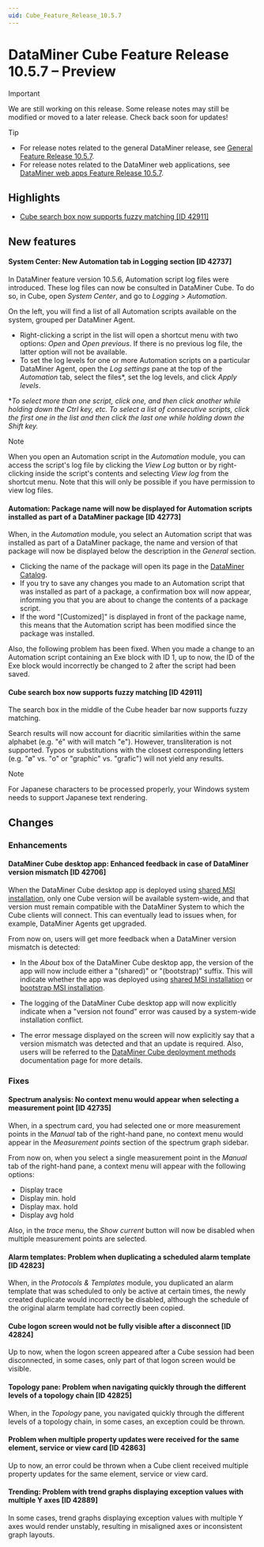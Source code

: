 ```yaml
---
uid: Cube_Feature_Release_10.5.7
---
```


# DataMiner Cube Feature Release 10.5.7 – Preview

> [!IMPORTANT]
> We are still working on this release. Some release notes may still be modified or moved to a later release. Check back soon for updates!

> [!TIP]
>
> - For release notes related to the general DataMiner release, see [General Feature Release 10.5.7](xref:General_Feature_Release_10.5.7).
> - For release notes related to the DataMiner web applications, see [DataMiner web apps Feature Release 10.5.7](xref:Web_apps_Feature_Release_10.5.7).

## Highlights

- [Cube search box now supports fuzzy matching [ID 42911]](#cube-search-box-now-supports-fuzzy-matching-id-42911)

## New features

#### System Center: New Automation tab in Logging section [ID 42737]

<!-- MR 10.4.0 [CU16] / 10.5.0 [CU4] - FR 10.5.7 -->

In DataMiner feature version 10.5.6, Automation script log files were introduced. These log files can now be consulted in DataMiner Cube. To do so, in Cube, open *System Center*, and go to *Logging > Automation*.

On the left, you will find a list of all Automation scripts available on the system, grouped per DataMiner Agent.

- Right-clicking a script in the list will open a shortcut menu with two options: *Open* and *Open previous*. If there is no previous log file, the latter option will not be available.
- To set the log levels for one or more Automation scripts on a particular DataMiner Agent, open the *Log settings* pane at the top of the *Automation* tab, select the files\*, set the log levels, and click *Apply levels*.

\**To select more than one script, click one, and then click another while holding down the Ctrl key, etc. To select a list of consecutive scripts, click the first one in the list and then click the last one while holding down the Shift key.*

> [!NOTE]
> When you open an Automation script in the *Automation* module, you can access the script's log file by clicking the *View Log* button or by right-clicking inside the script's contents and selecting *View log* from the shortcut menu. Note that this will only be possible if you have permission to view log files.

#### Automation: Package name will now be displayed for Automation scripts installed as part of a DataMiner package [ID 42773]

<!-- MR 10.4.0 [CU16] / 10.5.0 [CU4] - FR 10.5.7 -->

When, in the *Automation* module, you select an Automation script that was installed as part of a DataMiner package, the name and version of that package will now be displayed below the description in the *General* section.

- Clicking the name of the package will open its page in the [DataMiner Catalog](https://catalog.dataminer.services/).
- If you try to save any changes you made to an Automation script that was installed as part of a package, a confirmation box will now appear, informing you that you are about to change the contents of a package script.
- If the word "[Customized]" is displayed in front of the package name, this means that the Automation script has been modified since the package was installed.

Also, the following problem has been fixed. When you made a change to an Automation script containing an Exe block with ID 1, up to now, the ID of the Exe block would incorrectly be changed to 2 after the script had been saved.

#### Cube search box now supports fuzzy matching [ID 42911]

<!-- MR 10.4.0 [CU16] / 10.5.0 [CU4] - FR 10.5.7 -->

The search box in the middle of the Cube header bar now supports fuzzy matching.

Search results will now account for diacritic similarities within the same alphabet (e.g. "é" with will match "e"). However, transliteration is not supported. Typos or substitutions with the closest corresponding letters (e.g. "ø" vs. "o" or "graphic" vs. "grafic") will not yield any results.

> [!NOTE]
> For Japanese characters to be processed properly, your Windows system needs to support Japanese text rendering.

## Changes

### Enhancements

#### DataMiner Cube desktop app: Enhanced feedback in case of DataMiner version mismatch [ID 42706]

<!-- MR 10.4.0 [CU16] / 10.5.0 [CU4] - FR 10.5.7 -->

When the DataMiner Cube desktop app is deployed using [shared MSI installation](xref:DataMiner_Cube_deployment_methods#shared-msi-installation), only one Cube version will be available system-wide, and that version must remain compatible with the DataMiner System to which the Cube clients will connect. This can eventually lead to issues when, for example, DataMiner Agents get upgraded.

From now on, users will get more feedback when a DataMiner version mismatch is detected:

- In the *About* box of the DataMiner Cube desktop app, the version of the app will now include either a "(shared)" or "(bootstrap)" suffix. This will indicate whether the app was deployed using [shared MSI installation](xref:DataMiner_Cube_deployment_methods#shared-msi-installation) or [bootstrap MSI installation](xref:DataMiner_Cube_deployment_methods#bootstrap-msi-installation).

- The logging of the DataMiner Cube desktop app will now explicitly indicate when a "version not found" error was caused by a system-wide installation conflict.

- The error message displayed on the screen will now explicitly say that a version mismatch was detected and that an update is required. Also, users will be referred to the [DataMiner Cube deployment methods](xref:DataMiner_Cube_deployment_methods) documentation page for more details.

### Fixes

#### Spectrum analysis: No context menu would appear when selecting a measurement point [ID 42735]

<!-- MR 10.4.0 [CU16] / 10.5.0 [CU4] - FR 10.5.7 -->

When, in a spectrum card, you had selected one or more measurement points in the *Manual* tab of the right-hand pane, no context menu would appear in the *Measurement points* section of the spectrum graph sidebar.

From now on, when you select a single measurement point in the *Manual* tab of the right-hand pane, a context menu will appear with the following options:

- Display trace
- Display min. hold
- Display max. hold
- Display avg hold

Also, in the *trace* menu, the *Show current* button will now be disabled when multiple measurement points are selected.

#### Alarm templates: Problem when duplicating a scheduled alarm template [ID 42823]

<!-- MR 10.4.0 [CU16] / 10.5.0 [CU4] - FR 10.5.7 -->

When, in the *Protocols & Templates* module, you duplicated an alarm template that was scheduled to only be active at certain times, the newly created duplicate would incorrectly be disabled, although the schedule of the original alarm template had correctly been copied.

#### Cube logon screen would not be fully visible after a disconnect [ID 42824]

<!-- MR 10.4.0 [CU16] / 10.5.0 [CU4] - FR 10.5.7 -->

Up to now, when the logon screen appeared after a Cube session had been disconnected, in some cases, only part of that logon screen would be visible.

#### Topology pane: Problem when navigating quickly through the different levels of a topology chain [ID 42825]

<!-- MR 10.4.0 [CU16] / 10.5.0 [CU4] - FR 10.5.7 -->

When, in the *Topology* pane, you navigated quickly through the different levels of a topology chain, in some cases, an exception could be thrown.

#### Problem when multiple property updates were received for the same element, service or view card [ID 42863]

<!-- MR 10.4.0 [CU16] / 10.5.0 [CU4] - FR 10.5.7 -->

Up to now, an error could be thrown when a Cube client received multiple property updates for the same element, service or view card.

#### Trending: Problem with trend graphs displaying exception values with multiple Y axes [ID 42889]

<!-- MR 10.4.0 [CU16] / 10.5.0 [CU4] - FR 10.5.7 -->

In some cases, trend graphs displaying exception values with multiple Y axes would render unstably, resulting in misaligned axes or inconsistent graph layouts.
